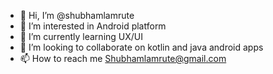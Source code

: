 - 👋 Hi, I’m @shubhamlamrute
- 👀 I’m interested in Android platform
- 🌱 I’m currently learning UX/UI
- 💞️ I’m looking to collaborate on kotlin and java android apps
- 📫 How to reach me Shubhamlamrute@gmail.com 

<!---
shubhamlamrute/shubhamlamrute is a ✨ special ✨ repository because its `README.md` (this file) appears on your GitHub profile.
You can click the Preview link to take a look at your changes.
--->
